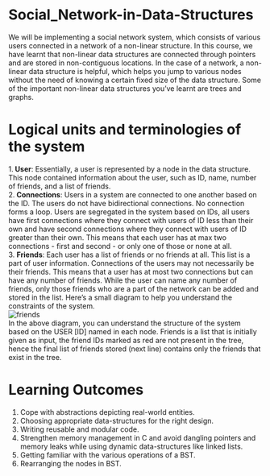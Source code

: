 # Social_Network-in-Data-Structures

We will be implementing a social network system, which consists of various users connected in a network of a non-linear structure. In this course, we have learnt that non-linear data structures are connected through pointers and are stored in non-contiguous locations. In the case of a network, a non-linear data structure is helpful, which helps you jump to various nodes without the need of knowing a certain fixed size of the data structure. Some of the important non-linear data structures you’ve learnt are trees and graphs.

# Logical units and terminologies of the system

1.<b> User</b>: Essentially, a user is represented by a node in the data structure. This node contained information about the user, such as ID, name, number of friends, and a list of friends.
<br>
2.<b> Connections</b>: Users in a system are connected to one another based on the ID. The users do not have bidirectional connections. No connection forms a loop. Users are segregated in the system based on IDs, all users have first connections where they connect with users of ID less than their own and have second connections where they connect with users of ID greater than their own. This means that each user has at max two connections - first and second - or only one of those or none at all.
<br>
3. <b>Friends</b>: Each user has a list of friends or no friends at all. This list is a part of user information. Connections of the users may not necessarily be their friends. This means that a user has at most two connections but can have any number of friends. While the user can name any number of friends, only those friends who are a part of the network can be added and stored in the list. Here’s a small diagram to help you understand the constraints of the system.
<br>
![friends](https://user-images.githubusercontent.com/103581128/201150138-d5a2ef33-a815-4eed-92b9-9958b3b3dbd5.png)
<br>
In the above diagram, you can understand the structure of the system based on the USER [ID] named in each node. Friends is a list that is initially given as input, the friend IDs marked as red are not present in the tree, hence the final list of friends stored (next line) contains only the friends that exist in the tree.


# Learning Outcomes

1. Cope with abstractions depicting real-world entities.
2. Choosing appropriate data-structures for the right design.
3. Writing reusable and modular code.
4. Strengthen memory management in C and avoid dangling pointers and memory leaks while using dynamic data-structures like linked lists.
5. Getting familiar with the various operations of a BST.
6. Rearranging the nodes in BST.
